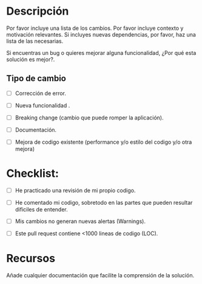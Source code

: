 # Descripción

Por favor incluye una lista de los cambios. 
Por favor incluye contexto y motivación relevantes. 
Si incluyes nuevas dependencias, por favor, haz una lista de las necesarias.

Si encuentras un bug o quieres mejorar alguna funcionalidad, ¿Por qué esta solución es mejor?.

## Tipo de cambio

- [ ] Corrección de error.
- [ ] Nueva funcionalidad .
- [ ] Breaking change (cambio que puede romper la aplicación).
- [ ] Documentación.
- [ ] Mejora de codigo existente (performance y/o estilo del codigo y/o otra mejora)


# Checklist:

- [ ] He practicado una revisión de mi propio codigo.
- [ ] He comentado mi codigo, sobretodo en las partes que pueden resultar dificiles de entender.
- [ ] Mis cambios no generan nuevas alertas (Warnings).
- [ ] Este pull request contiene <1000 lineas de codigo (LOC).


# Recursos

Añade cualquier documentación que facilite la comprensión de la solución.
